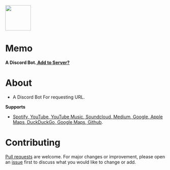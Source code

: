 <img src="https://raw.githubusercontent.com/sijey-praveen/Memo/0aa1fcf7b34811ac4169929235cc13d2a208b7a8/VisualElements/VisualElements_512.svg" width="80px">

# Memo
**A Discord Bot.<a href="https://discord.com/api/oauth2/authorize?client_id=840227498603315260&permissions=8&scope=bot"> Add to Server?</a>**

# About
- A Discord Bot For requesting URL.

**Supports**
- <a href="https://open.spotify.com/">Spotify</a>,<a href="https:///www.youtube.com/"> YouTube</a>,<a href="https://music.youtube.com/"> YouTube Music</a>,<a href="https://soundcloud.com/"> Soundcloud</a>,<a href="https://medium.com/"> Medium</a>,<a href="https://google.com/"> Google</a>,<a href="https://www.apple.com/maps/"> Apple Maps</a>,<a href="https://duckduckgo.com/"> DuckDuckGo</a>,<a href="https://www.google.com/maps/search/"> Google Maps,</a><a href="https://github.com/"> Github</a>.
<!-- <a href=""></a> -->

# Contributing
<a href="https://github.com/sijey-praveen/Memo/pulls">Pull requests</a> are welcome. For major changes or improvement, please open an <a href="https://github.com/sijey-praveen/Memo/issues">issue</a> first to discuss what you would like to change or add.  
